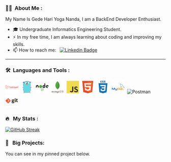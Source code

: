### :woman_technologist: &nbsp;About Me :

My Name Is Gede Hari Yoga Nanda, I am a BackEnd Developer Enthusiast.

- 🎓 Undergraduate Informatics Engineering Student.
- ⚡ In my free time, I am always learning about coding and improving my skills.
- 📫 How to reach me: &nbsp; [![Linkedin Badge](https://img.shields.io/badge/-ary-blue?style=flat&logo=Linkedin&logoColor=white)](https://www.linkedin.com/in/gede-hari-yoga-nanda-ab5ba6280/)

---

### 🛠 &nbsp;Languages and Tools :

<p>
<img src="https://github.com/devicons/devicon/blob/master/icons/laravel/laravel-original-wordmark.svg" title="Laravel" alt="Laravel" width="40" height="40"/>&nbsp;
<img src="https://github.com/devicons/devicon/blob/master/icons/go/go-original.svg" title="Golang" alt="Golang" width="40" height="40"/>&nbsp;
<img src="https://github.com/devicons/devicon/blob/master/icons/nodejs/nodejs-original-wordmark.svg" title="NodeJS" alt="NodeJS" width="40" height="40"/>&nbsp;
<img src="https://github.com/devicons/devicon/blob/master/icons/mongodb/mongodb-original-wordmark.svg" title="MongoDB" alt="MongoDB" width="40" height="40"/>&nbsp;
<img src="https://github.com/devicons/devicon/blob/master/icons/javascript/javascript-original.svg" title="JavaScript" alt="JavaScript" width="40" height="40"/>&nbsp;
<img src="https://github.com/devicons/devicon/blob/master/icons/html5/html5-original.svg" title="HTML5" alt="HTML" width="40" height="40"/>&nbsp;
<img src="https://github.com/devicons/devicon/blob/master/icons/css3/css3-plain-wordmark.svg" title="CSS3" alt="CSS" width="40" height="40"/>&nbsp;
<img src="https://github.com/devicons/devicon/blob/master/icons/mysql/mysql-original-wordmark.svg" title="MySQL" alt="MySQL" width="40" height="40"/>&nbsp;
<img src="https://www.vectorlogo.zone/logos/getpostman/getpostman-icon.svg" title="Postman" alt="Postman" width="40" height="40"/>&nbsp;
<img src="https://github.com/devicons/devicon/blob/master/icons/git/git-original-wordmark.svg" title="Git" alt="Git" width="40" height="40"/>&nbsp;
</p>

### 🔥 &nbsp; My Stats :
[![GitHub Streak](https://github-readme-streak-stats.herokuapp.com/?user=gedehariyogananda&theme=dark&background=000000)](https://git.io/streak-stats)

### 🚀 &nbsp; Big Projects:
You can see in my pinned project below.
